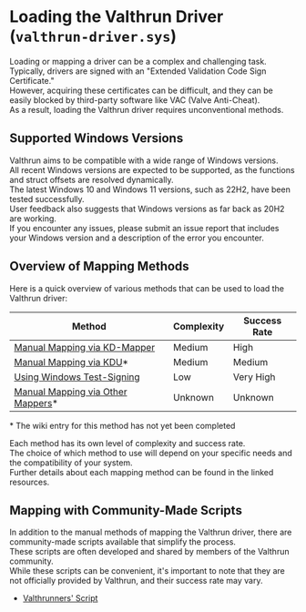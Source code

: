 # Loading the Valthrun Driver (`valthrun-driver.sys`)  
Loading or mapping a driver can be a complex and challenging task.  
Typically, drivers are signed with an "Extended Validation Code Sign Certificate."  
However, acquiring these certificates can be difficult, and they can be easily blocked by third-party software like VAC (Valve Anti-Cheat).  
As a result, loading the Valthrun driver requires unconventional methods.

## Supported Windows Versions  
Valthrun aims to be compatible with a wide range of Windows versions.  
All recent Windows versions are expected to be supported, as the functions and struct offsets are resolved dynamically.  
The latest Windows 10 and Windows 11 versions, such as 22H2, have been tested successfully.  
User feedback also suggests that Windows versions as far back as 20H2 are working.  
If you encounter any issues, please submit an issue report that includes your Windows version and a description of the error you encounter.

## Overview of Mapping Methods
Here is a quick overview of various methods that can be used to load the Valthrun driver:

| Method | Complexity | Success Rate |
| --- | --- | --- |
| [Manual Mapping via KD-Mapper](010_getting-started/010_mapping-method/010_kdmapper.md) | Medium | High |
| [Manual Mapping via KDU](010_getting-started/010_mapping-method/020_kdu.md)* | Medium | Medium |
| [Using Windows Test-Signing](010_getting-started/010_mapping-method/030_test-signing.md) | Low | Very High |
| [Manual Mapping via Other Mappers](010_getting-started/010_mapping-method/040_other-mappers.md)* | Unknown | Unknown |

\* The wiki entry for this method has not yet been completed
    
Each method has its own level of complexity and success rate.  
The choice of which method to use will depend on your specific needs and the compatibility of your system.  
Further details about each mapping method can be found in the linked resources.

## Mapping with Community-Made Scripts
In addition to the manual methods of mapping the Valthrun driver, there are community-made scripts available that simplify the process.  
These scripts are often developed and shared by members of the Valthrun community.  
While these scripts can be convenient, it's important to note that they are not officially provided by Valthrun, and their success rate may vary. 
  
- [Valthrunners' Script](010_getting-started/010_mapping-method/110_community_script_valthrunner.md)